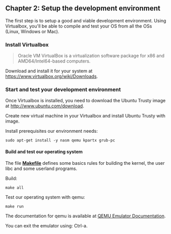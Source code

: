 ## Chapter 2: Setup the development environment

The first step is to setup a good and viable development environment. Using Virtualbox, you'll be able to compile and test your OS from all the OSs (Linux, Windows or Mac).

### Install Virtualbox

> Oracle VM VirtualBox is a virtualization software package for x86 and AMD64/Intel64-based computers.

Download and install it for your system at https://www.virtualbox.org/wiki/Downloads.

### Start and test your development environment

Once Virtualbox is installed, you need to download the Ubuntu Trusty image at http://www.ubuntu.com/download.

Create new virtual machine in your Virtualbox and install Ubuntu Trusty with image.

Install prerequisites our environment needs:

```Shell
sudo apt-get install -y nasm qemu kpartx grub-pc
```

#### Build and test our operating system

The file [**Makefile**](https://github.com/uavmarvin/How-to-Make-a-Computer-Operating-System/blob/master/src/Makefile) defines some basics rules for building the kernel, the user libc and some userland programs.

Build:

```
make all
```

Test our operating system with qemu:

```
make run
```

The documentation for qemu is available at [QEMU Emulator Documentation](http://wiki.qemu.org/download/qemu-doc.html).

You can exit the emulator using: Ctrl-a.
